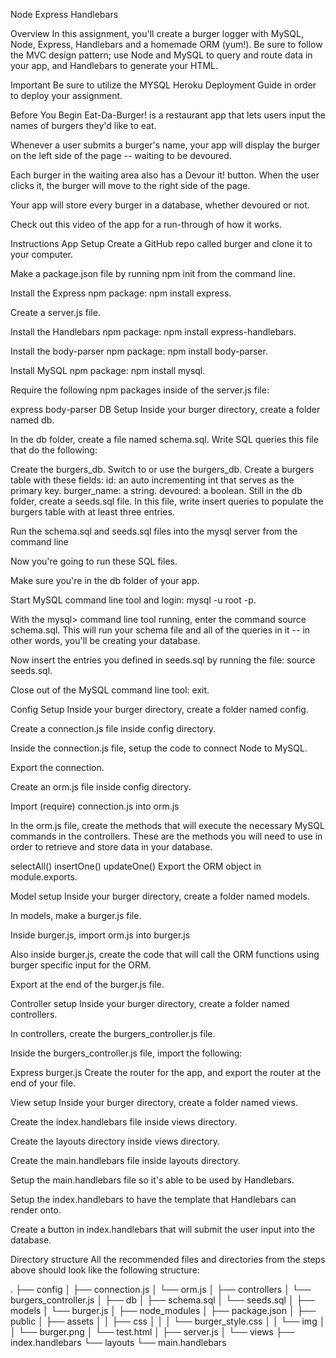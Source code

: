 Node Express Handlebars

Overview
In this assignment, you'll create a burger logger with MySQL, Node, Express, Handlebars and a homemade ORM (yum!). Be sure to follow the MVC design pattern; use Node and MySQL to query and route data in your app, and Handlebars to generate your HTML.

Important
Be sure to utilize the MYSQL Heroku Deployment Guide in order to deploy your assignment.

Before You Begin
Eat-Da-Burger! is a restaurant app that lets users input the names of burgers they'd like to eat.

Whenever a user submits a burger's name, your app will display the burger on the left side of the page -- waiting to be devoured.

Each burger in the waiting area also has a Devour it! button. When the user clicks it, the burger will move to the right side of the page.

Your app will store every burger in a database, whether devoured or not.

Check out this video of the app for a run-through of how it works.

Instructions
App Setup
Create a GitHub repo called burger and clone it to your computer.

Make a package.json file by running npm init from the command line.

Install the Express npm package: npm install express.

Create a server.js file.

Install the Handlebars npm package: npm install express-handlebars.

Install the body-parser npm package: npm install body-parser.

Install MySQL npm package: npm install mysql.

Require the following npm packages inside of the server.js file:

express
body-parser
DB Setup
Inside your burger directory, create a folder named db.

In the db folder, create a file named schema.sql. Write SQL queries this file that do the following:

Create the burgers_db.
Switch to or use the burgers_db.
Create a burgers table with these fields:
id: an auto incrementing int that serves as the primary key.
burger_name: a string.
devoured: a boolean.
Still in the db folder, create a seeds.sql file. In this file, write insert queries to populate the burgers table with at least three entries.

Run the schema.sql and seeds.sql files into the mysql server from the command line

Now you're going to run these SQL files.

Make sure you're in the db folder of your app.

Start MySQL command line tool and login: mysql -u root -p.

With the mysql> command line tool running, enter the command source schema.sql. This will run your schema file and all of the queries in it -- in other words, you'll be creating your database.

Now insert the entries you defined in seeds.sql by running the file: source seeds.sql.

Close out of the MySQL command line tool: exit.

Config Setup
Inside your burger directory, create a folder named config.

Create a connection.js file inside config directory.

Inside the connection.js file, setup the code to connect Node to MySQL.

Export the connection.

Create an orm.js file inside config directory.

Import (require) connection.js into orm.js

In the orm.js file, create the methods that will execute the necessary MySQL commands in the controllers. These are the methods you will need to use in order to retrieve and store data in your database.

selectAll()
insertOne()
updateOne()
Export the ORM object in module.exports.

Model setup
Inside your burger directory, create a folder named models.

In models, make a burger.js file.

Inside burger.js, import orm.js into burger.js

Also inside burger.js, create the code that will call the ORM functions using burger specific input for the ORM.

Export at the end of the burger.js file.

Controller setup
Inside your burger directory, create a folder named controllers.

In controllers, create the burgers_controller.js file.

Inside the burgers_controller.js file, import the following:

Express
burger.js
Create the router for the app, and export the router at the end of your file.

View setup
Inside your burger directory, create a folder named views.

Create the index.handlebars file inside views directory.

Create the layouts directory inside views directory.

Create the main.handlebars file inside layouts directory.

Setup the main.handlebars file so it's able to be used by Handlebars.

Setup the index.handlebars to have the template that Handlebars can render onto.

Create a button in index.handlebars that will submit the user input into the database.

Directory structure
All the recommended files and directories from the steps above should look like the following structure:

.
├── config
│   ├── connection.js
│   └── orm.js
│ 
├── controllers
│   └── burgers_controller.js
│
├── db
│   ├── schema.sql
│   └── seeds.sql
│
├── models
│   └── burger.js
│ 
├── node_modules
│ 
├── package.json
│
├── public
│   ├── assets
│   │   ├── css
│   │   │   └── burger_style.css
│   │   └── img
│   │       └── burger.png
│   └── test.html
│
├── server.js
│
└── views
    ├── index.handlebars
    └── layouts
        └── main.handlebars
